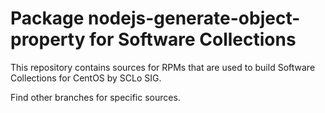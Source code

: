 # Package nodejs-generate-object-property for Software Collections

This repository contains sources for RPMs that are used
to build Software Collections for CentOS by SCLo SIG.

Find other branches for specific sources.

